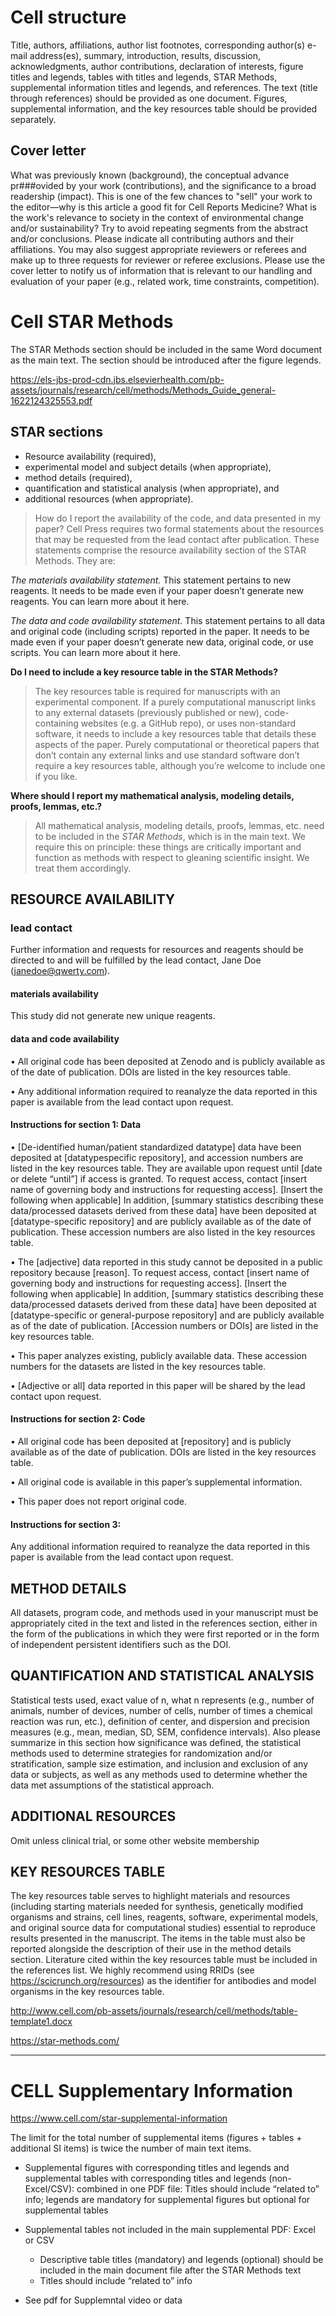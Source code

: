 # Cell structure

Title, authors, affiliations, author list footnotes, corresponding author(s) e-mail address(es), summary, introduction, results, discussion, acknowledgments, author contributions, declaration of interests, figure titles and legends, tables with titles and legends, STAR Methods, supplemental information titles and legends, and references. The text (title through references) should be provided as one document. Figures, supplemental information, and the key resources table should be provided separately.

## Cover letter

What was previously known (background), the conceptual advance pr###ovided by your work (contributions), and the significance to a broad readership (impact). This is one of the few chances to "sell" your work to the editor—why is this article a good fit for Cell Reports Medicine? What is the work's relevance to society in the context of environmental change and/or sustainability? Try to avoid repeating segments from the abstract and/or conclusions. Please indicate all contributing authors and their affiliations. You may also suggest appropriate reviewers or referees and make up to three requests for reviewer or referee exclusions. Please use the cover letter to notify us of information that is relevant to our handling and evaluation of your paper (e.g., related work, time constraints, competition).


# Cell STAR Methods
The STAR Methods section should be included in the same Word document as the main text. The section
should be introduced after the figure legends.

https://els-jbs-prod-cdn.jbs.elsevierhealth.com/pb-assets/journals/research/cell/methods/Methods_Guide_general-1622124325553.pdf

## STAR sections

+ Resource availability (required), 
+ experimental model and subject details (when appropriate), 
+ method details (required), 
+ quantification and statistical analysis (when appropriate), and 
+ additional resources (when appropriate). 

> How do I report the availability of the code, and data presented in my paper?
> Cell Press requires two formal statements about the resources that may be requested from the lead contact after publication. These statements comprise the resource availability section of the STAR Methods. They are:

*The materials availability statement.*
 This statement pertains to new reagents. It needs to be made even if your paper doesn’t generate new reagents. You can learn more about it here.

*The data and code availability statement.*
 This statement pertains to all data and original code (including scripts) reported in the paper. It needs to be made even if your paper doesn’t generate new data, original code, or use scripts. You can learn more about it here.

**Do I need to include a key resource table in the STAR Methods?**
> The key resources table is required for manuscripts with an experimental component. If a purely computational manuscript links to any external datasets (previously published or new), code-containing websites (e.g. a GitHub repo), or uses non-standard software, it needs to include a key resources table that details these aspects of the paper. Purely computational or theoretical papers that don’t contain any external links and use standard software don’t require a key resources table, although you’re welcome to include one if you like.

**Where should I report my mathematical analysis, modeling details, proofs, lemmas, etc.?**
> All mathematical analysis, modeling details, proofs, lemmas, etc. need to be included in the *STAR Methods*, which is in the main text. We require this on principle: these things are critically important and function as methods with respect to gleaning scientific insight. We treat them accordingly.


## RESOURCE AVAILABILITY

###  lead contact

Further information and requests for resources and reagents should be directed to and will be
fulfilled by the lead contact, Jane Doe (janedoe@qwerty.com).

####  materials availability

This study did not generate new unique reagents.

####  data and code availability

• All original code has been deposited at Zenodo and is publicly available as of the date of
publication. DOIs are listed in the key resources table.

• Any additional information required to reanalyze the data reported in this paper is available
from the lead contact upon request.


#### Instructions for section 1: Data

• [De-identified human/patient standardized datatype] data have been deposited at [datatypespecific repository], and accession numbers are listed in the key resources table. They are available upon request until [date or delete “until”] if access is granted. To request access, contact [insert name of governing body and instructions for requesting access]. [Insert the
following when applicable] In addition, [summary statistics describing these data/processed
datasets derived from these data] have been deposited at [datatype-specific repository] and are
publicly available as of the date of publication. These accession numbers are also listed in the
key resources table.




• The [adjective] data reported in this study cannot be deposited in a public repository because
[reason]. To request access, contact [insert name of governing body and instructions for
requesting access]. [Insert the following when applicable] In addition, [summary statistics
describing these data/processed datasets derived from these data] have been deposited at
[datatype-specific or general-purpose repository] and are publicly available as of the date of
publication. [Accession numbers or DOIs] are listed in the key resources table.

• This paper analyzes existing, publicly available data. These accession numbers for the
datasets are listed in the key resources table.

• [Adjective or all] data reported in this paper will be shared by the lead contact upon request.

#### Instructions for section 2: Code

• All original code has been deposited at [repository] and is publicly available as of the date of
publication. DOIs are listed in the key resources table.

• All original code is available in this paper’s supplemental information.

• This paper does not report original code.

#### Instructions for section 3:

Any additional information required to reanalyze the data
reported in this paper is available from the lead contact upon request.

## METHOD DETAILS

All datasets, program code, and methods used in your manuscript must be appropriately cited in the text
and listed in the references section, either in the form of the publications in which they were first reported
or in the form of independent persistent identifiers such as the DOI.

## QUANTIFICATION AND STATISTICAL ANALYSIS

Statistical tests used, exact value of n, what n represents (e.g., number of
animals, number of devices, number of cells, number of times a chemical reaction was run, etc.),
definition of center, and dispersion and precision measures (e.g., mean, median, SD, SEM, confidence
intervals). Also please summarize in this section how significance was defined, the statistical methods
used to determine strategies for randomization and/or stratification, sample size estimation, and inclusion
and exclusion of any data or subjects, as well as any methods used to determine whether the data met
assumptions of the statistical approach.

## ADDITIONAL RESOURCES 

Omit unless clinical trial, or some other website membership

## KEY RESOURCES TABLE

The key resources table serves to highlight materials and resources (including starting materials needed
for synthesis, genetically modified organisms and strains, cell lines, reagents, software, experimental
models, and original source data for computational studies) essential to reproduce results presented in
the manuscript. The items in the table must also be reported alongside the description of their use in the
method details section. Literature cited within the key resources table must be included in the references
list. We highly recommend using RRIDs (see https://scicrunch.org/resources) as the identifier for
antibodies and model organisms in the key resources table.

http://www.cell.com/pb-assets/journals/research/cell/methods/table-template1.docx

https://star-methods.com/

---

# CELL Supplementary Information

https://www.cell.com/star-supplemental-information

 The limit for the total number of supplemental items (figures + tables + additional SI items) is twice the number of main text items.

+ Supplemental figures with corresponding titles and legends and supplemental tables with
corresponding titles and legends (non-Excel/CSV): combined in one PDF file: Titles should include “related to” info; legends are mandatory for supplemental figures but
optional for supplemental tables

+ Supplemental tables not included in the main supplemental PDF: Excel or CSV
    + Descriptive table titles (mandatory) and legends (optional) should be included in the main
document file after the STAR Methods text
    + Titles should include “related to” info

+ See pdf for Supplemntal video or data

